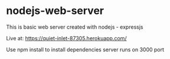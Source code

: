 # nodejs-web-server
This is basic web server created with nodejs - expressjs 

Live at: https://quiet-inlet-87305.herokuapp.com/

Use npm install to install dependencies 
server runs on 3000 port 
